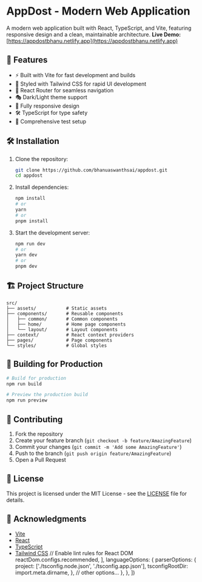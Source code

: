 # AppDost - Modern Web Application

A modern web application built with React, TypeScript, and Vite, featuring responsive design and a clean, maintainable architecture.
**Live Demo:** [https://appdostbhanu.netlify.app](https://appdostbhanu.netlify.app)

## 🚀 Features

- ⚡ Built with Vite for fast development and builds
- 🎨 Styled with Tailwind CSS for rapid UI development
- 🔄 React Router for seamless navigation
- 🎭 Dark/Light theme support
- 📱 Fully responsive design
- 🛠 TypeScript for type safety
- 🧪 Comprehensive test setup

## 🛠 Installation

1. Clone the repository:
   ```bash
   git clone https://github.com/bhanuaswanthsai/appdost.git
   cd appdost
   ```

2. Install dependencies:
   ```bash
   npm install
   # or
   yarn
   # or
   pnpm install
   ```

3. Start the development server:
   ```bash
   npm run dev
   # or
   yarn dev
   # or
   pnpm dev
   ```

## 🏗 Project Structure

```
src/
├── assets/           # Static assets
├── components/       # Reusable components
│   ├── common/       # Common components
│   ├── home/         # Home page components
│   └── layout/       # Layout components
├── context/          # React context providers
├── pages/            # Page components
└── styles/           # Global styles
```

## 🚀 Building for Production

```bash
# Build for production
npm run build

# Preview the production build
npm run preview
```

## 🤝 Contributing

1. Fork the repository
2. Create your feature branch (`git checkout -b feature/AmazingFeature`)
3. Commit your changes (`git commit -m 'Add some AmazingFeature'`)
4. Push to the branch (`git push origin feature/AmazingFeature`)
5. Open a Pull Request

## 📝 License

This project is licensed under the MIT License - see the [LICENSE](LICENSE) file for details.

## 🙏 Acknowledgments

- [Vite](https://vitejs.dev/)
- [React](https://reactjs.org/)
- [TypeScript](https://www.typescriptlang.org/)
- [Tailwind CSS](https://tailwindcss.com/)
      // Enable lint rules for React DOM
      reactDom.configs.recommended,
    ],
    languageOptions: {
      parserOptions: {
        project: ['./tsconfig.node.json', './tsconfig.app.json'],
        tsconfigRootDir: import.meta.dirname,
      },
      // other options...
    },
  },
])
```
